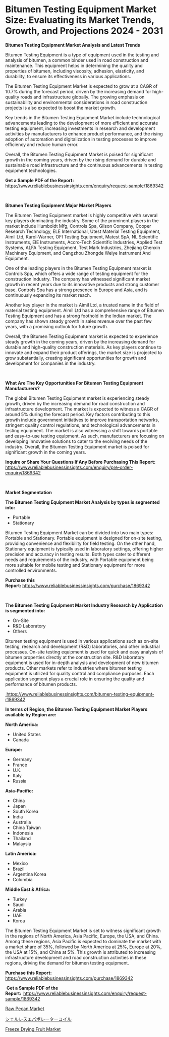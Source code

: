<p><h1>Bitumen Testing Equipment Market Size: Evaluating its Market Trends, Growth, and Projections 2024 - 2031</h1></p><p><strong>Bitumen Testing Equipment Market Analysis and Latest Trends</strong></p>
<p><p>Bitumen Testing Equipment is a type of equipment used in the testing and analysis of bitumen, a common binder used in road construction and maintenance. This equipment helps in determining the quality and properties of bitumen, including viscosity, adhesion, elasticity, and durability, to ensure its effectiveness in various applications.</p><p>The Bitumen Testing Equipment Market is expected to grow at a CAGR of 10.7% during the forecast period, driven by the increasing demand for high-quality roads and infrastructure globally. The growing emphasis on sustainability and environmental considerations in road construction projects is also expected to boost the market growth.</p><p>Key trends in the Bitumen Testing Equipment Market include technological advancements leading to the development of more efficient and accurate testing equipment, increasing investments in research and development activities by manufacturers to enhance product performance, and the rising adoption of automation and digitalization in testing processes to improve efficiency and reduce human error.</p><p>Overall, the Bitumen Testing Equipment Market is poised for significant growth in the coming years, driven by the rising demand for durable and sustainable road infrastructure and the continuous advancements in testing equipment technologies.</p></p>
<p><strong>Get a Sample PDF of the Report:&nbsp;</strong> <a href="https://www.reliablebusinessinsights.com/enquiry/request-sample/1869342">https://www.reliablebusinessinsights.com/enquiry/request-sample/1869342</a></p>
<p>&nbsp;</p>
<p><strong>Bitumen Testing Equipment Major Market Players</strong></p>
<p><p>The Bitumen Testing Equipment market is highly competitive with several key players dominating the industry. Some of the prominent players in the market include Humboldt Mfg, Controls Spa, Gilson Company, Cooper Research Technology, ELE International, Utest Material Testing Equipment, Aimil Ltd, Karol-Warner, OFI Testing Equipment, Matest SpA, NL Scientific Instruments, EIE Instruments, Accro-Tech Scientific Industries, Applied Test Systems, ALFA Testing Equipment, Test Mark Industries, Zhejiang Chenxin Machinery Equipment, and Cangzhou Zhongde Weiye Instrument And Equipment.</p><p>One of the leading players in the Bitumen Testing Equipment market is Controls Spa, which offers a wide range of testing equipment for the construction industry. The company has witnessed significant market growth in recent years due to its innovative products and strong customer base. Controls Spa has a strong presence in Europe and Asia, and is continuously expanding its market reach.</p><p>Another key player in the market is Aimil Ltd, a trusted name in the field of material testing equipment. Aimil Ltd has a comprehensive range of Bitumen Testing Equipment and has a strong foothold in the Indian market. The company has shown steady growth in sales revenue over the past few years, with a promising outlook for future growth.</p><p>Overall, the Bitumen Testing Equipment market is expected to experience steady growth in the coming years, driven by the increasing demand for durable and high-quality construction materials. As key players continue to innovate and expand their product offerings, the market size is projected to grow substantially, creating significant opportunities for growth and development for companies in the industry.</p></p>
<p>&nbsp;</p>
<p><strong>What Are The Key Opportunities For Bitumen Testing Equipment Manufacturers?</strong></p>
<p><p>The global Bitumen Testing Equipment market is experiencing steady growth, driven by the increasing demand for road construction and infrastructure development. The market is expected to witness a CAGR of around 5% during the forecast period. Key factors contributing to this growth include government initiatives to improve transportation networks, stringent quality control regulations, and technological advancements in testing equipment. The market is also witnessing a shift towards portable and easy-to-use testing equipment. As such, manufacturers are focusing on developing innovative solutions to cater to the evolving needs of the industry. Overall, the Bitumen Testing Equipment market is poised for significant growth in the coming years.</p></p>
<p><strong>Inquire or Share Your Questions If Any Before Purchasing This Report:</strong> <a href="https://www.reliablebusinessinsights.com/enquiry/pre-order-enquiry/1869342">https://www.reliablebusinessinsights.com/enquiry/pre-order-enquiry/1869342</a></p>
<p>&nbsp;</p>
<p><strong>Market Segmentation</strong></p>
<p><strong>The Bitumen Testing Equipment Market Analysis by types is segmented into:</strong></p>
<p><ul><li>Portable</li><li>Stationary</li></ul></p>
<p><p>Bitumen Testing Equipment Market can be divided into two main types: Portable and Stationary. Portable equipment is designed for on-site testing, providing convenience and flexibility for field testing. On the other hand, Stationary equipment is typically used in laboratory settings, offering higher precision and accuracy in testing results. Both types cater to different needs and requirements of the industry, with Portable equipment being more suitable for mobile testing and Stationary equipment for more controlled environments.</p></p>
<p><strong>Purchase this Report:&nbsp;</strong><a href="https://www.reliablebusinessinsights.com/purchase/1869342">https://www.reliablebusinessinsights.com/purchase/1869342</a></p>
<p>&nbsp;</p>
<p><strong>The Bitumen Testing Equipment Market Industry Research by Application is segmented into:</strong></p>
<p><ul><li>On-Site</li><li>R&D Laboratory</li><li>Others</li></ul></p>
<p><p>Bitumen testing equipment is used in various applications such as on-site testing, research and development (R&D) laboratories, and other industrial processes. On-site testing equipment is used for quick and easy analysis of bitumen properties directly at the construction site. R&D laboratory equipment is used for in-depth analysis and development of new bitumen products. Other markets refer to industries where bitumen testing equipment is utilized for quality control and compliance purposes. Each application segment plays a crucial role in ensuring the quality and performance of bitumen products.</p></p>
<p><a href="https://www.reliablebusinessinsights.com/bitumen-testing-equipment-r1869342">&nbsp;https://www.reliablebusinessinsights.com/bitumen-testing-equipment-r1869342</a></p>
<p><strong>In terms of Region, the Bitumen Testing Equipment Market Players available by Region are:</strong></p>
<p>
    <p> <strong> North America: </strong>
        <ul>
            <li>United States</li>
            <li>Canada</li>
        </ul>
        </p> 
    <p> <strong> Europe: </strong>
        <ul>
            <li>Germany</li>
            <li>France</li>
            <li>U.K.</li>
            <li>Italy</li>
            <li>Russia</li>
        </ul>
        </p> 
    <p> <strong> Asia-Pacific: </strong>
        <ul>
            <li>China</li>
            <li>Japan</li>
            <li>South Korea</li>
            <li>India</li>
            <li>Australia</li>
            <li>China Taiwan</li>
            <li>Indonesia</li>
            <li>Thailand</li>
            <li>Malaysia</li>
        </ul>
        </p> 
    <p> <strong> Latin America: </strong>
        <ul>
            <li>Mexico</li>
            <li>Brazil</li>
            <li>Argentina Korea</li>
            <li>Colombia</li>
        </ul>
        </p> 
    <p> <strong> Middle East & Africa: </strong>
        <ul>
            <li>Turkey</li>
            <li>Saudi</li>
            <li>Arabia</li>
            <li>UAE</li>
            <li>Korea</li>
        </ul>
    </p>
    </p>
<p><p>The Bitumen Testing Equipment Market is set to witness significant growth in the regions of North America, Asia Pacific, Europe, the USA, and China. Among these regions, Asia Pacific is expected to dominate the market with a market share of 35%, followed by North America at 25%, Europe at 20%, the USA at 15%, and China at 5%. This growth is attributed to increasing infrastructure development and road construction activities in these regions, driving the demand for bitumen testing equipment.</p></p>
<p><strong>Purchase this Report: </strong><a href="https://www.reliablebusinessinsights.com/purchase/1869342">https://www.reliablebusinessinsights.com/purchase/1869342</a></p>
<p>&nbsp;<strong>Get a Sample PDF of the Report:&nbsp;&nbsp;</strong><a href="https://www.reliablebusinessinsights.com/enquiry/request-sample/1869342">https://www.reliablebusinessinsights.com/enquiry/request-sample/1869342</a></p>
<p><strong></strong></p>
<p><p><a href="https://github.com/shotows/Market-Research-Report-List-3/blob/main/raw-pecan-market.md">Raw Pecan Market</a></p><p><a href="https://github.com/RandallRunte2023/Market-Research-Report-List-1/blob/main/9852480153087.md">シェルレスエバポレーターコイル</a></p><p><a href="https://github.com/Sinjinluong3e0awx2m195k76/Market-Research-Report-List-3/blob/main/freeze-drying-fruit-market.md">Freeze Drying Fruit Market</a></p></p>
